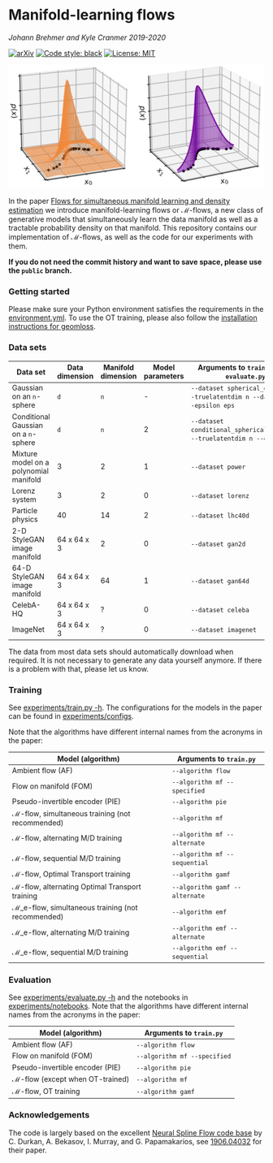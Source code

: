 # Manifold-learning flows

*Johann Brehmer and Kyle Cranmer 2019-2020*

[![arXiv](http://img.shields.io/badge/arXiv-2003.13913-B31B1B.svg)](https://arxiv.org/abs/2003.13913)
[![Code style: black](https://img.shields.io/badge/code%20style-black-000000.svg)](https://github.com/ambv/black)
[![License: MIT](https://img.shields.io/badge/License-MIT-yellow.svg)](https://opensource.org/licenses/MIT)

![MFMF illustration figure](experiments/figures/manifold_density_illustration_combined.png)

In the paper [Flows for simultaneous manifold learning and density estimation](https://arxiv.org/abs/2003.13913) we introduce manifold-learning flows or ℳ-flows, a new class of generative models that simultaneously learn the data manifold as well as a tractable probability density on that manifold. This repository contains our implementation of ℳ-flows, as well as the code for our experiments with them.

**If you do not need the commit history and want to save space, please use the `public` branch.**


### Getting started

Please make sure your Python environment satisfies the requirements in the [environment.yml](environment.yml). To use the OT training, please also follow the [installation instructions for geomloss](https://www.kernel-operations.io/geomloss/api/install.html).


### Data sets

Data set | Data dimension | Manifold dimension | Model parameters | Arguments to `train.py`, and `evaluate.py`
--- | --- | --- | --- | ---
Gaussian on an `n`-sphere | `d` | `n` | - |  `--dataset spherical_gaussian --truelatentdim n --datadim d --epsilon eps`
Conditional Gaussian on a `n`-sphere | `d` | `n` | 2 | `--dataset conditional_spherical_gaussian --truelatentdim n --datadim d`
Mixture model on a polynomial manifold | 3 | 2 | 1 | `--dataset power`
Lorenz system | 3 | 2 | 0 | `--dataset lorenz`
Particle physics | 40 | 14 | 2 | `--dataset lhc40d`
2-D StyleGAN image manifold | 64 x 64 x 3 | 2 | 0 | `--dataset gan2d`
64-D StyleGAN image manifold | 64 x 64 x 3 | 64 | 1 | `--dataset gan64d`
CelebA-HQ | 64 x 64 x 3 | ? | 0 | `--dataset celeba`
ImageNet | 64 x 64 x 3 | ? | 0 | `--dataset imagenet`


The data from most data sets should automatically download when required. It is not necessary to generate any data yourself anymore. If there is a problem with that, please let us know.


### Training 

See [experiments/train.py -h](experiments/train.py). The configurations for the models in the paper can be found in [experiments/configs](experiments/configs).

Note that the algorithms have different internal names from the acronyms in the paper:

Model (algorithm) | Arguments to `train.py`
--- | ---
Ambient flow (AF) | `--algorithm flow`
Flow on manifold (FOM) | `--algorithm mf --specified`
Pseudo-invertible encoder (PIE) | `--algorithm pie`
ℳ-flow, simultaneous training (not recommended) | `--algorithm mf`
ℳ-flow, alternating M/D training  | `--algorithm mf --alternate`
ℳ-flow, sequential M/D training  | `--algorithm mf --sequential`
ℳ-flow, Optimal Transport training  | `--algorithm gamf`
ℳ-flow, alternating Optimal Transport training  | `--algorithm gamf --alternate`
ℳ_e-flow, simultaneous training (not recommended)  | `--algorithm emf`
ℳ_e-flow, alternating M/D training  | `--algorithm emf --alternate`
ℳ_e-flow, sequential M/D training  | `--algorithm emf --sequential`


### Evaluation 

See [experiments/evaluate.py -h](experiments/evaluate.py) and the notebooks in [experiments/notebooks](experiments/notebooks). Note that the algorithms have different internal names from the acronyms in the paper:

Model (algorithm) | Arguments to `train.py`
--- | ---
Ambient flow (AF) | `--algorithm flow`
Flow on manifold (FOM) | `--algorithm mf --specified`
Pseudo-invertible encoder (PIE) | `--algorithm pie`
ℳ-flow (except when OT-trained) | `--algorithm mf`
ℳ-flow, OT training  | `--algorithm gamf`


### Acknowledgements

The code is largely based on the excellent [Neural Spline Flow code base](https://github.com/bayesiains/nsf) by C. Durkan, A. Bekasov, I. Murray, and G. Papamakarios, see [1906.04032](https://arxiv.org/abs/1906.04032) for their paper.
